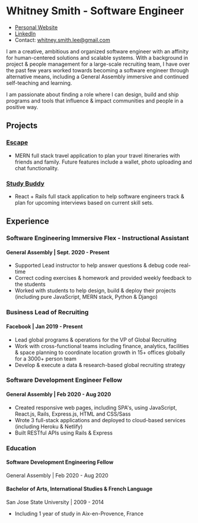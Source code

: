 # Whitney Smith - Software Engineer
- [Personal Website](whitneysmith.dev)
- [LinkedIn](https://www.linkedin.com/in/whitneyleesmith/)
- Contact: whitney.smith.lee@gmail.com

I am a creative, ambitious and organized software engineer with an affinity for human-centered solutions and scalable systems. With a background in project & people management for a large-scale recruiting team, I have over the past few years worked towards becoming a software engineer through alternative means, including a General Assembly immersive and continued self-teaching and learning. 

I am passionate about finding a role where I can design, build and ship programs and tools that influence & impact communities and people in a positive way.

## Projects
### [Escape](https://github.com/PlinytheYounger/travel-client)
- MERN full stack travel application to plan your travel itineraries with friends and family. Future features include a wallet, photo uploading and chat functionality.

### [Study Buddy](https://github.com/PlinytheYounger/study_buddy_frontend)
- React + Rails full stack application to help software engineers track & plan for upcoming interviews based on current skill sets.

## Experience

### Software Engineering Immersive Flex - Instructional Assistant
#### General Assembly | Sept. 2020 - Present
- Supported Lead instructor to help answer questions & debug code real-time
- Correct coding exercises & homework and provided weekly feedback to the students
- Worked with students to help design, build & deploy their projects (including pure JavaScript, MERN stack, Python & Django)

### Business Lead of Recruiting
#### Facebook | Jan 2019 - Present
- Lead global programs & operations for the VP of Global Recruiting
- Work with cross-functional teams including finance, analytics, facilities & space planning to coordinate location growth in 15+ offices globally for a 3000+ person team
- Develop & execute a data & research-based global recruiting strategy

### Software Development Engineer Fellow
#### General Assembly | Feb 2020 - Aug 2020
- Created responsive web pages, including SPA's, using JavaScript, React.js, Rails, Express.js, HTML and CSS/Sass
- Wrote 3 full-stack applications and deployed to cloud-based services (including Heroku & Netlify)
- Built RESTful APIs using Rails & Express

### Education
#### Software Development Engineering Fellow
General Assembly | Feb 2020 - Aug 2020

#### Bachelor of Arts, International Studies & French Language
San Jose State University | 2009 - 2014
- Including 1 year of study in Aix-en-Provence, France